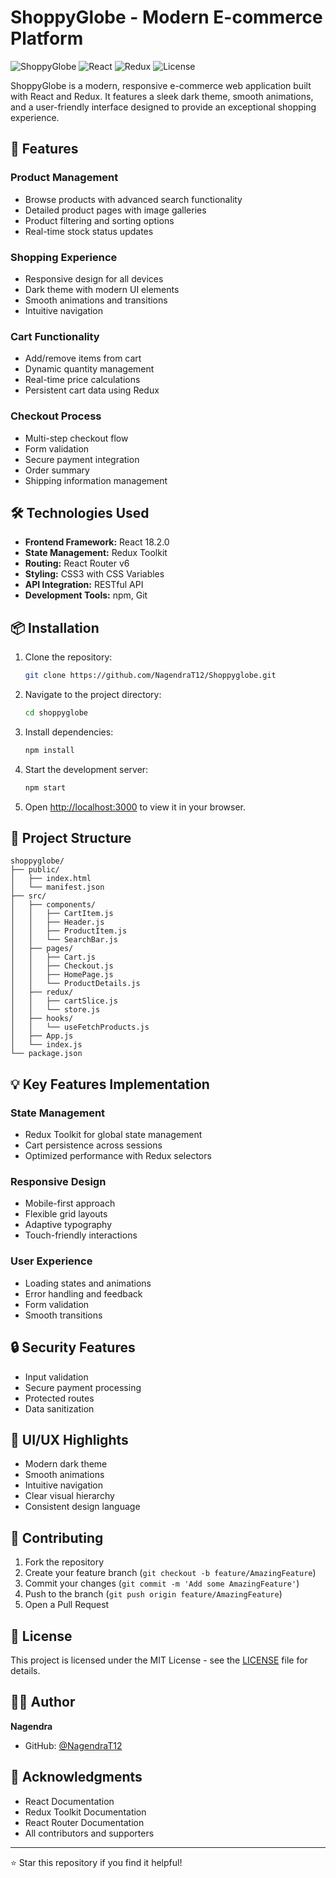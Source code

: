 # ShoppyGlobe - Modern E-commerce Platform

![ShoppyGlobe](https://img.shields.io/badge/ShoppyGlobe-E--commerce-blue)
![React](https://img.shields.io/badge/React-18.2.0-blue)
![Redux](https://img.shields.io/badge/Redux-Toolkit-purple)
![License](https://img.shields.io/badge/License-MIT-green)

ShoppyGlobe is a modern, responsive e-commerce web application built with React and Redux. It features a sleek dark theme, smooth animations, and a user-friendly interface designed to provide an exceptional shopping experience.

## 🌟 Features

### Product Management
- Browse products with advanced search functionality
- Detailed product pages with image galleries
- Product filtering and sorting options
- Real-time stock status updates

### Shopping Experience
- Responsive design for all devices
- Dark theme with modern UI elements
- Smooth animations and transitions
- Intuitive navigation

### Cart Functionality
- Add/remove items from cart
- Dynamic quantity management
- Real-time price calculations
- Persistent cart data using Redux

### Checkout Process
- Multi-step checkout flow
- Form validation
- Secure payment integration
- Order summary
- Shipping information management

## 🛠️ Technologies Used

- **Frontend Framework:** React 18.2.0
- **State Management:** Redux Toolkit
- **Routing:** React Router v6
- **Styling:** CSS3 with CSS Variables
- **API Integration:** RESTful API
- **Development Tools:** npm, Git

## 📦 Installation

1. Clone the repository:
   ```bash
   git clone https://github.com/NagendraT12/Shoppyglobe.git
   ```

2. Navigate to the project directory:
   ```bash
   cd shoppyglobe
   ```

3. Install dependencies:
   ```bash
   npm install
   ```

4. Start the development server:
   ```bash
   npm start
   ```

5. Open [http://localhost:3000](http://localhost:3000) to view it in your browser.

## 🚀 Project Structure

```
shoppyglobe/
├── public/
│   ├── index.html
│   └── manifest.json
├── src/
│   ├── components/
│   │   ├── CartItem.js
│   │   ├── Header.js
│   │   ├── ProductItem.js
│   │   └── SearchBar.js
│   ├── pages/
│   │   ├── Cart.js
│   │   ├── Checkout.js
│   │   ├── HomePage.js
│   │   └── ProductDetails.js
│   ├── redux/
│   │   ├── cartSlice.js
│   │   └── store.js
│   ├── hooks/
│   │   └── useFetchProducts.js
│   ├── App.js
│   └── index.js
└── package.json
```

## 💡 Key Features Implementation

### State Management
- Redux Toolkit for global state management
- Cart persistence across sessions
- Optimized performance with Redux selectors

### Responsive Design
- Mobile-first approach
- Flexible grid layouts
- Adaptive typography
- Touch-friendly interactions

### User Experience
- Loading states and animations
- Error handling and feedback
- Form validation
- Smooth transitions

## 🔒 Security Features

- Input validation
- Secure payment processing
- Protected routes
- Data sanitization

## 🎨 UI/UX Highlights

- Modern dark theme
- Smooth animations
- Intuitive navigation
- Clear visual hierarchy
- Consistent design language

## 🤝 Contributing

1. Fork the repository
2. Create your feature branch (`git checkout -b feature/AmazingFeature`)
3. Commit your changes (`git commit -m 'Add some AmazingFeature'`)
4. Push to the branch (`git push origin feature/AmazingFeature`)
5. Open a Pull Request

## 📝 License

This project is licensed under the MIT License - see the [LICENSE](LICENSE) file for details.

## 👨‍💻 Author

**Nagendra**
- GitHub: [@NagendraT12](https://github.com/NagendraT12)

## 🙏 Acknowledgments

- React Documentation
- Redux Toolkit Documentation
- React Router Documentation
- All contributors and supporters

---

⭐ Star this repository if you find it helpful! 